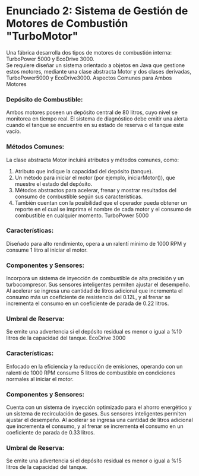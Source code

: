 # Enunciado 2: Sistema de Gestión de Motores de Combustión "TurboMotor" 
Una fábrica desarrolla dos tipos de motores de combustión interna: TurboPower 5000 y EcoDrive 3000.  
Se requiere diseñar un sistema orientado a objetos en Java que gestione estos motores, mediante una clase 
abstracta Motor y dos clases derivadas, TurboPower5000 y EcoDrive3000. 
Aspectos Comunes para Ambos Motores 
### Depósito de Combustible: 
Ambos motores poseen un depósito central de 80 litros, cuyo nivel se monitorea en tiempo real. El sistema de 
diagnóstico debe emitir una alerta cuando el tanque se encuentre en su estado de reserva o el tanque este vacío. 
### Métodos Comunes: 
La clase abstracta Motor incluirá atributos y métodos comunes, como: 
1) Atributo que indique la capacidad del depósito (tanque). 
2) Un método para iniciar el motor (por ejemplo, iniciarMotor()), que muestre el estado del depósito. 
3) Métodos abstractos para acelerar, frenar y mostrar resultados del consumo de combustible según sus 
características. 
4) También cuentan con la posibilidad que el operador pueda obtener un reporte en el cual se 
imprima el nombre de cada motor y el consumo de combustible en cualquier momento. 
TurboPower 5000 
### Características: 
Diseñado para alto rendimiento, opera a un ralentí mínimo de 1000 RPM y consume 1 litro al iniciar el motor. 
### Componentes y Sensores: 
Incorpora un sistema de inyección de combustible de alta precisión y un turbocompresor. 
Sus sensores inteligentes permiten ajustar el desempeño. Al acelerar se ingresa una cantidad de litros adicional que 
incrementa el consumo más un coeficiente de resistencia del 0.12L, y al frenar se incrementa el consumo en un 
coeficiente de parada de 0.22 litros. 
### Umbral de Reserva: 
Se emite una advertencia si el depósito residual es menor o igual a %10 litros de la capacidad del tanque. 
EcoDrive 3000 
### Características: 
Enfocado en la eficiencia y la reducción de emisiones, operando con un ralentí de 1000 RPM consume 5 litros de 
combustible en condiciones normales al iniciar el motor. 
### Componentes y Sensores: 
Cuenta con un sistema de inyección optimizado para el ahorro energético y un sistema de recirculación de gases. 
Sus sensores inteligentes permiten ajustar el desempeño. Al acelerar se ingresa una cantidad de litros adicional que 
incrementa el consumo, y al frenar se incrementa el consumo en un coeficiente de parada de 0.33 litros. 
### Umbral de Reserva: 
Se emite una advertencia si el depósito residual es menor o igual a %15 litros de la capacidad del tanque.
